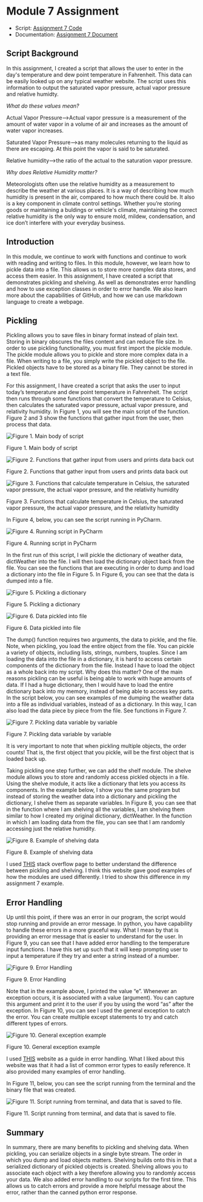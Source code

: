# Module 7 Assignment
- Script: [Assignment 7 Code](https://github.com/roslynm/IntroToProg-Python-Mod07/blob/master/Assignment07.py)
- Documentation: [Assignment 7 Document](https://github.com/roslynm/IntroToProg-Python-Mod07/blob/master/Assignment07.pdf)
  
## Script Background
In this assignment, I created a script that allows the user to enter in the day's temperature and dew point temperature in Fahrenheit. This data can be easily looked up on any typical weather website. The script uses this information to output the saturated vapor pressure, actual vapor pressure and relative humidty. 

*What do these values mean?*

Actual Vapor Pressure-->Actual vapor pressure is a measurement of the amount of water vapor in a volume of air and increases as the amount of water vapor increases.

Saturated Vapor Pressure-->as many molecules returning to the liquid as there are escaping. At this point the vapor is said to be saturated.

Relative humidity-->the ratio of the actual to the saturation vapor pressure.

*Why does Relative Humidity matter?*

Meteorologists often use the relative humidity as a measurement to describe the weather at various places. It is a way of describing how much humidity is present in the air, compared to how much there could be. It also is a key component in climate control settings. Whether you’re storing goods or maintaining a buldings or vehicle's climate, maintaining the correct relative humidity is the only way to ensure mold, mildew, condensation, and ice don’t interfere with your everyday business.

## Introduction
In this module, we continue to work with functions and continue to work with reading and writing to files. In this module, however, we learn how to pickle data into a file. This allows us to store more complex data stores, and access them easier. In this assignment, I have created a script that demonstrates pickling and shelving. As well as demonstrates error handling and how to use exception classes in order to error handle. We also learn more about the capabilities of GitHub, and how we can use markdown language to create a webpage. 

## Pickling
Pickling allows you to save files in binary format instead of plain text. Storing in binary obscures the files content and can reduce file size. In order to use pickling functionality, you must first import the pickle module. The pickle module allows you to pickle and store more complex data in a file. When writing to a file, you simply write the pickled object to the file. Pickled objects have to be stored as a binary file. They cannot be stored in a text file. 

For this assignment, I have created a script that asks the user to input today’s temperature and dew point temperature in Fahrenheit. The script then runs through some functions that convert the temperature to Celsius, then calculates the saturated vapor pressure, actual vapor pressure, and relativity humidity. In Figure 1, you will see the main script of the function. Figure 2 and 3 show the functions that gather input from the user, then process that data. 

![Figure 1. Main body of script](https://github.com/roslynm/IntroToProg-Python-Mod07/blob/master/Photos/Figure1.png "Figure 1")

Figure 1. Main body of script

![Figure 2. Functions that gather input from users and prints data back out](https://github.com/roslynm/IntroToProg-Python-Mod07/blob/master/Photos/Figure2.png "Figure 2. Functions that gather input from users and prints data back out")

Figure 2. Functions that gather input from users and prints data back out

![Figure 3. Functions that calculate temperature in Celsius, the saturated vapor pressure, the actual vapor pressure, and the relativity humidity](https://github.com/roslynm/IntroToProg-Python-Mod07/blob/master/Photos/Figure3.png "Figure 3. Functions that calculate temperature in Celsius, the saturated vapor pressure, the actual vapor pressure, and the relativity humidity")

Figure 3. Functions that calculate temperature in Celsius, the saturated vapor pressure, the actual vapor pressure, and the relativity humidity

In Figure 4, below, you can see the script running in PyCharm.

![Figure 4. Running script in PyCharm](https://github.com/roslynm/IntroToProg-Python-Mod07/blob/master/Photos/Figure4.png "Figure 4. Running script in PyCharm")

Figure 4. Running script in PyCharm

In the first run of this script, I will pickle the dictionary of weather data, dictWeather into the file. I will then load the dictionary object back from the file. You can see the functions that are executing in order to dump and load a dictionary into the file in Figure 5. In Figure 6, you can see that the data is dumped into a file. 

![Figure 5. Pickling a dictionary](https://github.com/roslynm/IntroToProg-Python-Mod07/blob/master/Photos/Figure5.png "Figure 5. Pickling a dictionary")

Figure 5. Pickling a dictionary

![Figure 6. Data pickled into file](https://github.com/roslynm/IntroToProg-Python-Mod07/blob/master/Photos/Figure6.png "Figure 6. Data pickled into file")

Figure 6. Data pickled into file

The dump() function requires two arguments, the data to pickle, and the file. Note, when pickling, you load the entire object from the file. You can pickle a variety of objects, including lists, strings, numbers, touples. Since I am loading the data into the file in a dictionary, it is hard to access certain components of the dictionary from the file. Instead I have to load the object as a whole back into my script. Why does this matter? One of the main reasons pickling can be useful is being able to work with huge amounts of data. If I had a huge dictionary, then I would have to load the entire dictionary back into my memory, instead of being able to access key parts. In the script below, you can see examples of me dumping the weather data into a file as individual variables, instead of as a dictionary. In this way, I can also load the data piece by piece from the file. See functions in Figure 7. 

![Figure 7. Pickling data variable by variable](https://github.com/roslynm/IntroToProg-Python-Mod07/blob/master/Photos/Figure6.png "Figure 7. Pickling data variable by variable")

Figure 7. Pickling data variable by variable

It is very important to note that when pickling multiple objects, the order counts! That is, the first object that you pickle, will be the first object that is loaded back up. 

Taking pickling one step further, we can add the shelf module.  The shelve module allows you to store and randomly access pickled objects in a file. Using the shelve module, it acts like a dictionary that lets you access its components. In the example below, I show you the same program but instead of storing the weather data into a dictionary and pickling the dictionary, I shelve them as separate variables. In Figure 8, you can see that in the function where I am shelving all the variables, I am shelving them similar to how I created my original dictionary, dictWeather. In the function in which I am loading data from the file, you can see that I am randomly accessing just the relative humidity. 

![Figure 8. Example of shelving data](https://github.com/roslynm/IntroToProg-Python-Mod07/blob/master/Photos/Figure8.png "Figure 8. Example of shelving data")

Figure 8. Example of shelving data

I used [THIS](https://stackoverflow.com/questions/4103430/what-is-the-difference-between-pickle-and-shelve) stack overflow page to better understand the difference between pickling and shelving. I think this website gave good examples of how the modules are used differently. I tried to show this difference in my assignment 7 example.

## Error Handling

Up until this point, if there was an error in our program, the script would stop running and provide an error message. In python, you have capability to handle these errors in a more graceful way. What I mean by that is providing an error message that is easier to understand for the user. In Figure 9, you can see that I have added error handling to the temperature input functions. I have this set up such that it will keep prompting user to input a temperature if they try and enter a string instead of a number.

![Figure 9. Error Handling](https://github.com/roslynm/IntroToProg-Python-Mod07/blob/master/Photos/Figure9.png "Figure 9. Error Handling")

Figure 9. Error Handling 

Note that in the example above, I printed the value “e”. Whenever an exception occurs, it is associated with a value (argument). You can capture this argument and print it to the user if you by using the word “as” after the exception.  In Figure 10, you can see I used the general exception to catch the error. You can create multiple except statements to try and catch different types of errors. 

![Figure 10. General exception example](https://github.com/roslynm/IntroToProg-Python-Mod07/blob/master/Photos/Figure10.png "Figure 10. General exception example")

Figure 10. General exception example

I used [THIS](https://www.tutorialspoint.com/python/python_exceptions.htm) website as a guide in error handling. What I liked about this website was that it had a list of common error types to easily reference. It also provided many examples of error handling. 

In Figure 11, below, you can see the script running from the terminal and the binary file that was created. 

![Figure 11. Script running from terminal, and data that is saved to file.](https://github.com/roslynm/IntroToProg-Python-Mod07/blob/master/Photos/Figure11.png "Figure 11. Script running from terminal, and data that is saved to file. ")

Figure 11. Script running from terminal, and data that is saved to file. 

## Summary

In summary, there are many benefits to pickling and shelving data. When pickling, you can serialize objects in a single byte stream. The order in which you dump and load objects matters. Shelving builds onto this in that a serialized dictionary of pickled objects is created. Shelving allows you to associate each object with a key therefore allowing you to randomly access your data. We also added error handling to our scripts for the first time. This allows us to catch errors and provide a more helpful message about the error, rather than the canned python error response.















